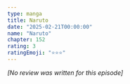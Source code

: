 ```yaml
---
type: manga
title: Naruto
date: "2025-02-21T00:00:00"
name: "Naruto"
chapter: 152
rating: 3
ratingEmoji: "⭐️⭐️⭐️"
---
```


_[No review was written for this episode]_